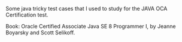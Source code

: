 Some java tricky test cases that I used to study for the JAVA OCA Certification test.

Book: Oracle Certified Associate Java SE 8 Programmer I, by Jeanne Boyarsky and Scott Selikoff.
